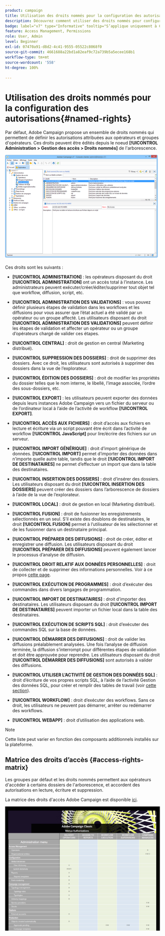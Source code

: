 ```yaml
---
product: campaign
title: Utilisation des droits nommés pour la configuration des autorisations
description: Découvrez comment utiliser des droits nommés pour configurer des autorisations
badge: label="v7" type="Informative" tooltip="S’applique uniquement à Campaign Classic v7"
feature: Access Management, Permissions
role: User, Admin
level: Beginner
exl-id: 07470a91-d8d2-4c41-9555-05522c8068f0
source-git-commit: 4661688a22bd1a82eaf9c72a739b5a5ecee168b1
workflow-type: tm+mt
source-wordcount: '558'
ht-degree: 100%

---
```


# Utilisation des droits nommés pour la configuration des autorisations{#named-rights}



Par défaut, Adobe Campaign propose un ensemble de droits nommés qui permettent de définir les autorisations attribuées aux opérateurs et groupes d&#39;opérateurs. Ces droits peuvent être édités depuis le noeud **[!UICONTROL Administration > Gestion des accès > Droits nommés]** de l&#39;arborescence.

![](assets/s_ncs_admin_named_rights.png)

Ces droits sont les suivants :

* **[!UICONTROL ADMINISTRATION]** : les opérateurs disposant du droit **[!UICONTROL ADMINISTRATION]** ont un accès total à l’instance. Les administrateurs peuvent exécuter/créer/éditer/supprimer tout objet tel que workflow, diffusion, script, etc.

* **[!UICONTROL ADMINISTRATION DES VALIDATIONS]** : vous pouvez définir plusieurs étapes de validation dans les workflows et les diffusions pour vous assurer que l’état actuel a été validé par un opérateur ou un groupe affecté. Les utilisateurs disposant du droit **[!UICONTROL ADMINISTRATION DES VALIDATIONS]** peuvent définir les étapes de validation et affecter un opérateur ou un groupe d’opérateurs chargé de valider ces étapes.

* **[!UICONTROL CENTRAL]** : droit de gestion en central (Marketing distribué).

* **[!UICONTROL SUPPRESSION DES DOSSIERS]** : droit de supprimer des dossiers. Avec ce droit, les utilisateurs sont autorisés à supprimer des dossiers dans la vue de l’explorateur.

* **[!UICONTROL ÉDITION DES DOSSIERS]** : droit de modifier les propriétés du dossier telles que le nom interne, le libellé, l’image associée, l’ordre des sous-dossiers, etc.

* **[!UICONTROL EXPORT]** : les utilisateurs peuvent exporter des données depuis leurs instances Adobe Campaign vers un fichier du serveur ou de l’ordinateur local à l’aide de l’activité de workflow **[!UICONTROL EXPORT]**.

* **[!UICONTROL ACCÈS AUX FICHIERS]** : droit d’accès aux fichiers en lecture et écriture via un script pouvant être écrit dans l’activité de workflow **[!UICONTROL JavaScript]** pour lire/écrire des fichiers sur un serveur.

* **[!UICONTROL IMPORT GÉNÉRIQUE]** : droit d’import générique de données. **[!UICONTROL IMPORT]** permet d’importer des données dans n’importe quelle autre table, tandis que le droit **[!UICONTROL IMPORT DE DESTINATAIRES]** ne permet d’effectuer un import que dans la table des destinataires.

* **[!UICONTROL INSERTION DES DOSSIERS]** : droit d’insérer des dossiers. Les utilisateurs disposant du droit **[!UICONTROL INSERTION DES DOSSIERS]** peuvent créer des dossiers dans l’arborescence de dossiers à l’aide de la vue de l’explorateur.

* **[!UICONTROL LOCAL]** : droit de gestion en local (Marketing distribué).

* **[!UICONTROL FUSION]** : droit de fusionner les enregistrements sélectionnés en un seul. S’il existe des doublons de destinataires, le droit **[!UICONTROL FUSION]** permet à l’utilisateur de les sélectionner et de les fusionner dans un destinataire principal.

* **[!UICONTROL PRÉPARER DES DIFFUSIONS]** : droit de créer, éditer et enregistrer une diffusion. Les utilisateurs disposant du droit **[!UICONTROL PRÉPARER DES DIFFUSIONS]** peuvent également lancer le processus d’analyse de diffusion.

* **[!UICONTROL DROIT RELATIF AUX DONNÉES PERSONNELLES]** : droit de collecter et de supprimer des informations personnelles. Voir à ce propos [cette page](https://helpx.adobe.com/fr/campaign/kb/acc-privacy.html).

* **[!UICONTROL EXÉCUTION DE PROGRAMMES]** : droit d’exécuter des commandes dans divers langages de programmation.

* **[!UICONTROL IMPORT DE DESTINATAIRES]** : droit d’importer des destinataires. Les utilisateurs disposant du droit **[!UICONTROL IMPORT DE DESTINATAIRES]** peuvent importer un fichier local dans la table des destinataires.

* **[!UICONTROL EXÉCUTION DE SCRIPTS SQL]** : droit d’exécuter des commandes SQL sur la base de données.

* **[!UICONTROL DÉMARRER DES DIFFUSIONS]** : droit de valider les diffusions préalablement analysées. Une fois l’analyse de diffusion terminée, la diffusion s’interrompt pour différentes étapes de validation et doit être approuvée pour reprendre. Les utilisateurs disposant du droit **[!UICONTROL DÉMARRER DES DIFFUSIONS]** sont autorisés à valider des diffusions.

* **[!UICONTROL UTILISER L’ACTIVITÉ DE GESTION DES DONNÉES SQL]** : droit d’écriture de vos propres scripts SQL, à l’aide de l’activité Gestion des données SQL, pour créer et remplir des tables de travail (voir [cette section](../../workflow/using/sql-data-management.md)).

* **[!UICONTROL WORKFLOW]** : droit d’exécuter des workflows. Sans ce droit, les utilisateurs ne peuvent pas démarrer, arrêter ou redémarrer des workflows.

* **[!UICONTROL WEBAPP]** : droit d’utilisation des applications web.

>[!NOTE]
>
>Cette liste peut varier en fonction des composants additionnels installés sur la plateforme.

## Matrice des droits d’accès {#access-rights-matrix}

Les groupes par défaut et les droits nommés permettent aux opérateurs d&#39;accéder à certains dossiers de l&#39;arborescence, et accordent des autorisations en lecture, écriture et suppression.

La matrice des droits d&#39;accès Adobe Campaign est disponible [ici](/help/platform/using/assets/access-rights-matrix.pdf).

[![image](assets/do-not-localize/user_management.png)](https://experienceleague.adobe.com/docs/campaign-classic/assets/access-rights-matrix.pdf)
